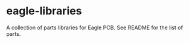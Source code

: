 eagle-libraries
===============

A collection of parts libraries for Eagle PCB. See README for the list of parts.
